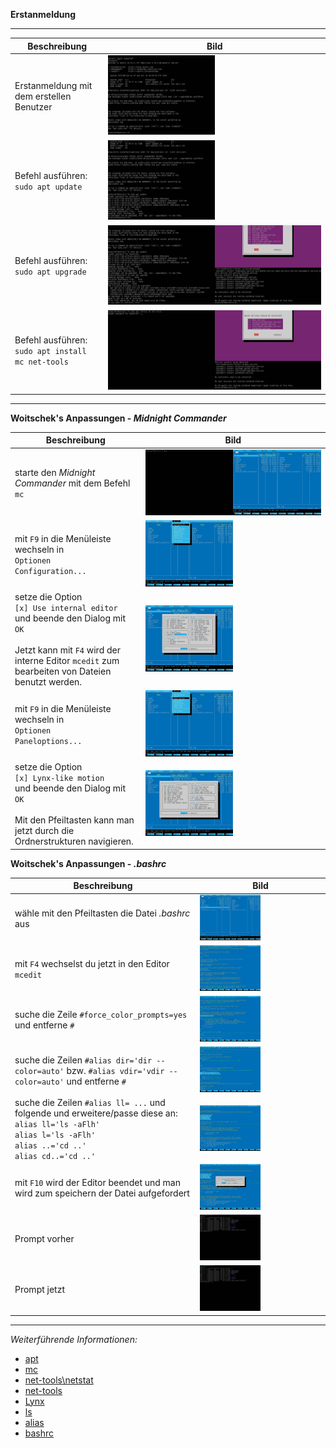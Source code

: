 **Erstanmeldung**

---

| Beschreibung          | Bild |
| --------------------- | ---- |
| Erstanmeldung mit dem erstellen Benutzer | <img width="50%" src="https://github.com/dr-woitschek/minecraft/blob/main/JavaEdition/Dedicated_Server/02_Erstanmeldung/Bilder/Grundkonfiguration_01.jpeg"> |
| Befehl ausführen: <br/> ```sudo apt update```  | <img width="50%" src="https://github.com/dr-woitschek/minecraft/blob/main/JavaEdition/Dedicated_Server/02_Erstanmeldung/Bilder/Grundkonfiguration_02.jpeg"> |
| Befehl ausführen: <br/> ```sudo apt upgrade``` | <img width="50%" src="https://github.com/dr-woitschek/minecraft/blob/main/JavaEdition/Dedicated_Server/02_Erstanmeldung/Bilder/Grundkonfiguration_03.jpeg"><img width="50%" src="https://github.com/dr-woitschek/minecraft/blob/main/JavaEdition/Dedicated_Server/02_Erstanmeldung/Bilder/Grundkonfiguration_04.jpeg"> |
| Befehl ausführen: <br/> ```sudo apt install mc net-tools``` | <img width="50%" src="https://github.com/dr-woitschek/minecraft/blob/main/JavaEdition/Dedicated_Server/02_Erstanmeldung/Bilder/Grundkonfiguration_05.jpeg"><img width="50%" src="https://github.com/dr-woitschek/minecraft/blob/main/JavaEdition/Dedicated_Server/02_Erstanmeldung/Bilder/Grundkonfiguration_06.jpeg"> |

---

**Woitschek's Anpassungen - _Midnight Commander_**

| Beschreibung          | Bild |
| --------------------- | ---- |
| starte den _Midnight Commander_ mit dem Befehl ```mc```                                                                                                                                                          | <img width="50%" src="https://github.com/dr-woitschek/minecraft/blob/main/JavaEdition/Dedicated_Server/02_Erstanmeldung/Bilder/WoitschekAnpassung_01.jpeg"><img width="50%" src="https://github.com/dr-woitschek/minecraft/blob/main/JavaEdition/Dedicated_Server/02_Erstanmeldung/Bilder/WoitschekAnpassung_02.jpeg"> |
| mit ```F9``` in die Menüleiste wechseln in <br/> ```Optionen``` <br/> ```Configuration...```                                                                                                                     | <img width="50%" src="https://github.com/dr-woitschek/minecraft/blob/main/JavaEdition/Dedicated_Server/02_Erstanmeldung/Bilder/WoitschekAnpassung_03.jpeg"> |
| setze die Option <br/> ```[x] Use internal editor``` <br/> und beende den Dialog mit ```OK``` <br/><br/> Jetzt kann mit ```F4``` wird der interne Editor ```mcedit``` zum bearbeiten von Dateien benutzt werden. | <img width="50%" src="https://github.com/dr-woitschek/minecraft/blob/main/JavaEdition/Dedicated_Server/02_Erstanmeldung/Bilder/WoitschekAnpassung_04.jpeg"> |
| mit ```F9``` in die Menüleiste wechseln in <br/> ```Optionen``` <br/> ```Paneloptions...```                                                                                                                      | <img width="50%" src="https://github.com/dr-woitschek/minecraft/blob/main/JavaEdition/Dedicated_Server/02_Erstanmeldung/Bilder/WoitschekAnpassung_05.jpeg"> |
| setze die Option <br/> ```[x] Lynx-like motion``` <br/> und beende den Dialog mit ```OK``` <br/><br/> Mit den Pfeiltasten kann man jetzt durch die Ordnerstrukturen navigieren.                                  | <img width="50%" src="https://github.com/dr-woitschek/minecraft/blob/main/JavaEdition/Dedicated_Server/02_Erstanmeldung/Bilder/WoitschekAnpassung_06.jpeg"> |

**Woitschek's Anpassungen - _.bashrc_**

| Beschreibung          | Bild |
| --------------------- | ---- |
| wähle mit den Pfeiltasten die Datei _.bashrc_ aus                                                                                                                                                        | <img width="50%" src="https://github.com/dr-woitschek/minecraft/blob/main/JavaEdition/Dedicated_Server/02_Erstanmeldung/Bilder/WoitschekAnpassung_07.jpeg"> |
| mit ```F4``` wechselst du jetzt in den Editor ```mcedit```                                                                                                                                               | <img width="50%" src="https://github.com/dr-woitschek/minecraft/blob/main/JavaEdition/Dedicated_Server/02_Erstanmeldung/Bilder/WoitschekAnpassung_08.jpeg"> |
| suche die Zeile ```#force_color_prompts=yes``` und entferne ```#```                                                                                                                                      | <img width="50%" src="https://github.com/dr-woitschek/minecraft/blob/main/JavaEdition/Dedicated_Server/02_Erstanmeldung/Bilder/WoitschekAnpassung_09.jpeg"> |
| suche die Zeilen ```#alias dir='dir --color=auto'``` bzw. ```#alias vdir='vdir --color=auto'``` und entferne ```#```                                                                                     | <img width="50%" src="https://github.com/dr-woitschek/minecraft/blob/main/JavaEdition/Dedicated_Server/02_Erstanmeldung/Bilder/WoitschekAnpassung_10.jpeg"> |
| suche die Zeilen ```#alias ll= ...``` und folgende und erweitere/passe diese an:<br/>```alias ll='ls -aFlh'```<br/>```alias l='ls -aFlh'```<br/>```alias ..='cd ..'```<br/>```alias cd..='cd ..'```<br/> | <img width="50%" src="https://github.com/dr-woitschek/minecraft/blob/main/JavaEdition/Dedicated_Server/02_Erstanmeldung/Bilder/WoitschekAnpassung_11.jpeg"> |
| mit ```F10``` wird der Editor beendet und man wird zum speichern der Datei aufgefordert                                                                                                                  | <img width="50%" src="https://github.com/dr-woitschek/minecraft/blob/main/JavaEdition/Dedicated_Server/02_Erstanmeldung/Bilder/WoitschekAnpassung_12.jpeg"> |
| Prompt vorher                                                                                                                                                                                            | <img width="50%" src="https://github.com/dr-woitschek/minecraft/blob/main/JavaEdition/Dedicated_Server/02_Erstanmeldung/Bilder/WoitschekAnpassung_13.jpeg"> |
| Prompt jetzt                                                                                                                                                                                             | <img width="50%" src="https://github.com/dr-woitschek/minecraft/blob/main/JavaEdition/Dedicated_Server/02_Erstanmeldung/Bilder/WoitschekAnpassung_14.jpeg"> |

---

_Weiterführende Informationen:_
* [apt](https://wiki.ubuntuusers.de/apt/apt/)
* [mc](https://wiki.ubuntuusers.de/Midnight_Commander/)
* [net-tools\netstat](https://wiki.ubuntuusers.de/netstat/)
* [net-tools](https://net-tools.sourceforge.io/)
* [Lynx](https://wiki.ubuntuusers.de/Lynx/)
* [ls](https://wiki.ubuntuusers.de/ls/)
* [alias](https://wiki.ubuntuusers.de/alias/)
* [bashrc](https://wiki.ubuntuusers.de/Bash/bashrc/)
